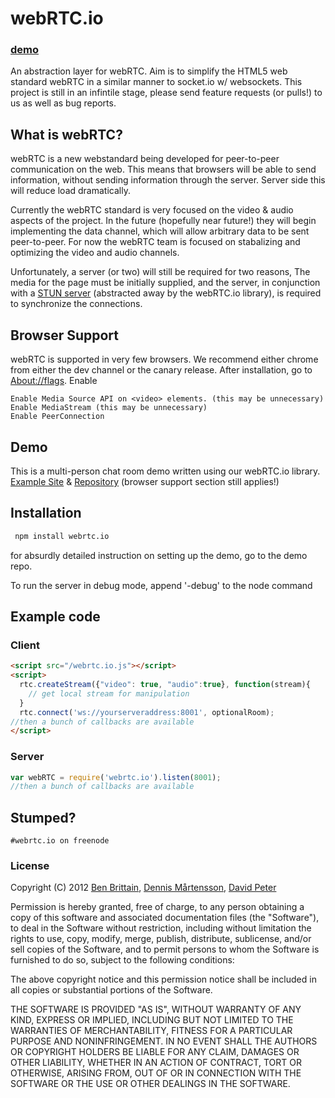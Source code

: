 # webRTC.io
### [demo](http://multiwebrtc.nodejitsu.com)
An abstraction layer for webRTC. Aim is to simplify the HTML5 web standard webRTC in a similar manner to socket.io w/ websockets. This project is still in an infintile stage, please send feature requests (or pulls!) to us as well as bug reports.

## What is webRTC?
webRTC is a new webstandard being developed for peer-to-peer communication on the web. This means that browsers will be able to send information, without sending information through the server. Server side this will reduce load dramatically. 

Currently the webRTC standard is very focused on the video & audio aspects of the project. In the future (hopefully near future!) they will begin implementing the data channel, which will allow arbitrary data to be sent peer-to-peer. For now the webRTC team is focused on stabalizing and optimizing the video and audio channels.

Unfortunately, a server (or two) will still be required for two reasons, The media for the page must be initially supplied, and the server, in conjunction with a [STUN server](http://en.wikipedia.org/wiki/STUN) (abstracted away by the webRTC.io library), is required to synchronize the connections.

## Browser Support
webRTC is supported in very few browsers. We recommend either chrome from either the dev channel or the canary release.
After installation, go to [About://flags](chrome://flags/). Enable
```
Enable Media Source API on <video> elements. (this may be unnecessary)
Enable MediaStream (this may be unnecessary)
Enable PeerConnection
```

## Demo
This is a multi-person chat room demo written using our webRTC.io library. [Example Site](http://multiwebrtc.nodejitsu.com) & [Repository](http://www.github.com/webRTC/webrtc.io-demo/) (browser support section still applies!)

## Installation
```bash
 npm install webrtc.io
```
for absurdly detailed instruction on setting up the demo, go to the demo repo.

To run the server in debug mode, append '-debug' to the node command

## Example code

### Client


```html
<script src="/webrtc.io.js"></script>
<script>
  rtc.createStream({"video": true, "audio":true}, function(stream){
    // get local stream for manipulation
  }
  rtc.connect('ws://yourserveraddress:8001', optionalRoom);
//then a bunch of callbacks are available
</script>
```

### Server

```javascript
var webRTC = require('webrtc.io').listen(8001);
//then a bunch of callbacks are available
```

## Stumped?
```
#webrtc.io on freenode
```

### License
Copyright (C) 2012 [Ben Brittain](https://github.com/cavedweller), [Dennis Mårtensson](https://github.com/dennismartensson), [David Peter](https://github.com/sarenji)

Permission is hereby granted, free of charge, to any person obtaining a copy of this software and associated documentation files (the "Software"), to deal in the Software without restriction, including without limitation the rights to use, copy, modify, merge, publish, distribute, sublicense, and/or sell copies of the Software, and to permit persons to whom the Software is furnished to do so, subject to the following conditions:

The above copyright notice and this permission notice shall be included in all copies or substantial portions of the Software.

THE SOFTWARE IS PROVIDED "AS IS", WITHOUT WARRANTY OF ANY KIND, EXPRESS OR IMPLIED, INCLUDING BUT NOT LIMITED TO THE WARRANTIES OF MERCHANTABILITY, FITNESS FOR A PARTICULAR PURPOSE AND NONINFRINGEMENT. IN NO EVENT SHALL THE AUTHORS OR COPYRIGHT HOLDERS BE LIABLE FOR ANY CLAIM, DAMAGES OR OTHER LIABILITY, WHETHER IN AN ACTION OF CONTRACT, TORT OR OTHERWISE, ARISING FROM, OUT OF OR IN CONNECTION WITH THE SOFTWARE OR THE USE OR OTHER DEALINGS IN THE SOFTWARE.
